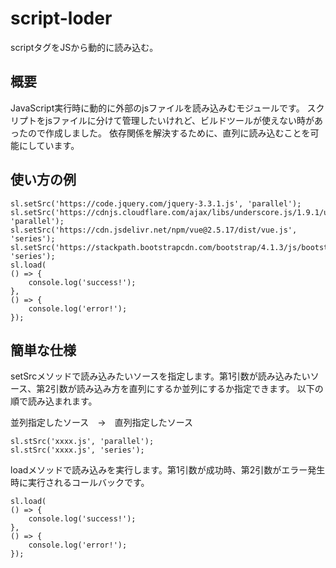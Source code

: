 # script-loder
scriptタグをJSから動的に読み込む。

## 概要
JavaScript実行時に動的に外部のjsファイルを読み込みむモジュールです。
スクリプトをjsファイルに分けて管理したいけれど、ビルドツールが使えない時があったので作成しました。
依存関係を解決するために、直列に読み込むことを可能にしています。

## 使い方の例
    sl.setSrc('https://code.jquery.com/jquery-3.3.1.js', 'parallel');
    sl.setSrc('https://cdnjs.cloudflare.com/ajax/libs/underscore.js/1.9.1/underscore.js', 'parallel');
    sl.setSrc('https://cdn.jsdelivr.net/npm/vue@2.5.17/dist/vue.js', 'series');
    sl.setSrc('https://stackpath.bootstrapcdn.com/bootstrap/4.1.3/js/bootstrap.bundle.js', 'series');
    sl.load(
    () => {
        console.log('success!');
    },
    () => {
        console.log('error!');
    });

## 簡単な仕様

setSrcメソッドで読み込みたいソースを指定します。第1引数が読み込みたいソース、第2引数が読み込み方を直列にするか並列にするか指定できます。
以下の順で読み込まれます。

並列指定したソース　→　直列指定したソース


    sl.stSrc('xxxx.js', 'parallel');
    sl.stSrc('xxxx.js', 'series');

loadメソッドで読み込みを実行します。第1引数が成功時、第2引数がエラー発生時に実行されるコールバックです。

    sl.load(
    () => {
        console.log('success!');
    },
    () => {
        console.log('error!');
    });